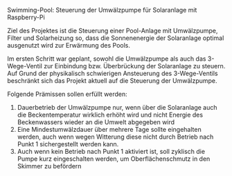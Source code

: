 Swimming-Pool: Steuerung der Umwälzpumpe für Solaranlage mit Raspberry-Pi

Ziel des Projektes ist die Steuerung einer Pool-Anlage mit Umwälzpumpe, Filter und Solarheizung so,
dass die Sonnenenergie der Solaranlage optimal ausgenutzt wird zur Erwärmung des Pools.

Im ersten Schritt war geplant, sowohl die Umwälzpumpe als auch das 3-Wege-Ventil zur Einbindung bzw. Überbrückung der Solaranlage zu steuern.
Auf Grund der physikalisch schwierigen Ansteuerung des 3-Wege-Ventils beschränkt sich das Projekt aktuell auf die Steuerung der Umwälzpumpe.

Folgende Prämissen sollen erfüllt werden:
1. Dauerbetrieb der Umwälzpumpe nur, wenn über die Solaranlage auch die Beckentemperatur wirklich erhöht wird und nicht Energie des Beckenwassers wieder an die Umwelt abgegeben wird
2. Eine Mindestumwälzdauer über mehrere Tage sollte eingehalten werden, auch wenn wegen Witterung diese nicht durch Betrieb nach Punkt 1 sichergestellt werden kann.
3. Auch wenn kein Betrieb nach Punkt 1 aktiviert ist, soll zyklisch die Pumpe kurz eingeschalten werden, um Oberflächenschmutz in den Skimmer zu befördern

